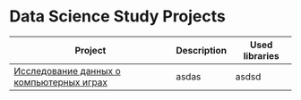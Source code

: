 # Data Science Study Projects

| Project | Description | Used libraries |
|---------|-------------|----------------|
| [Исследование данных о компьютерных играх](/video-game-and-platform-data-research) | asdas | asdsd|
